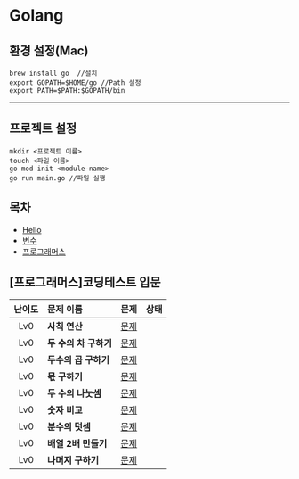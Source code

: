 # Golang

## 환경 설정(Mac)

```
brew install go  //설치
export GOPATH=$HOME/go //Path 설정
export PATH=$PATH:$GOPATH/bin
```
---
## 프로젝트 설정

```
mkdir <프로젝트 이름>
touch <파일 이름>
go mod init <module-name>
go run main.go //파일 실행
```

## 목차
- [Hello](Hello/Readme.md)
- [변수](Var/Readme.md)
- [프로그래머스](Pro)



## [프로그래머스]코딩테스트 입문

|난이도|문제 이름|문제|상태|
|:---:|:---|:---:|:---:|
|Lv0|**사칙 연산**|[문제](https://school.programmers.co.kr/learn/courses/30/lessons/120802)| |
|Lv0|**두 수의 차 구하기**|[문제](https://school.programmers.co.kr/learn/courses/30/lessons/120803)| |
|Lv0|**두수의 곱 구하기**|[문제](https://school.programmers.co.kr/learn/courses/30/lessons/120804)| |
|Lv0|**몫 구하기**|[문제](https://school.programmers.co.kr/learn/courses/30/lessons/120805)| |
|Lv0|**두 수의 나눗셈**|[문제](https://school.programmers.co.kr/learn/courses/30/lessons/120806)| |
|Lv0|**숫자 비교**|[문제](https://school.programmers.co.kr/learn/courses/30/lessons/120807)| |
|Lv0|**분수의 덧셈**|[문제](https://school.programmers.co.kr/learn/courses/30/lessons/120808)| |
|Lv0|**배열 2배 만들기**|[문제](https://school.programmers.co.kr/learn/courses/30/lessons/120809)| |
|Lv0|**나머지 구하기**|[문제](https://school.programmers.co.kr/learn/courses/30/lessons/120810)| |